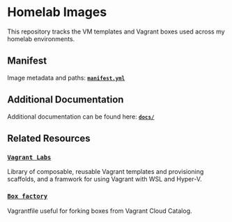 # Homelab Images
This repository tracks the VM templates and Vagrant boxes used across my homelab environments.

## Manifest
Image metadata and paths: [**`manifest.yml`**](https://raw.githubusercontent.com/hayeseoin/homelab-resources-images/refs/heads/main/manifest.yml)

## Additional Documentation

Additional documentation can be found here: [**`docs/`**](docs/)

## Related Resources

### [`Vagrant Labs`](https://github.com/hayeseoin/vagrant-labs)  
Library of composable, reusable Vagrant templates and provisioning scaffolds, and a framwork for using Vagrant with WSL and Hyper-V.

### [`Box factory`](https://raw.githubusercontent.com/hayeseoin/vagrant-labs/refs/heads/main/box-factory/Vagrantfile)  
Vagrantfile useful for forking boxes from Vagrant Cloud Catalog.

